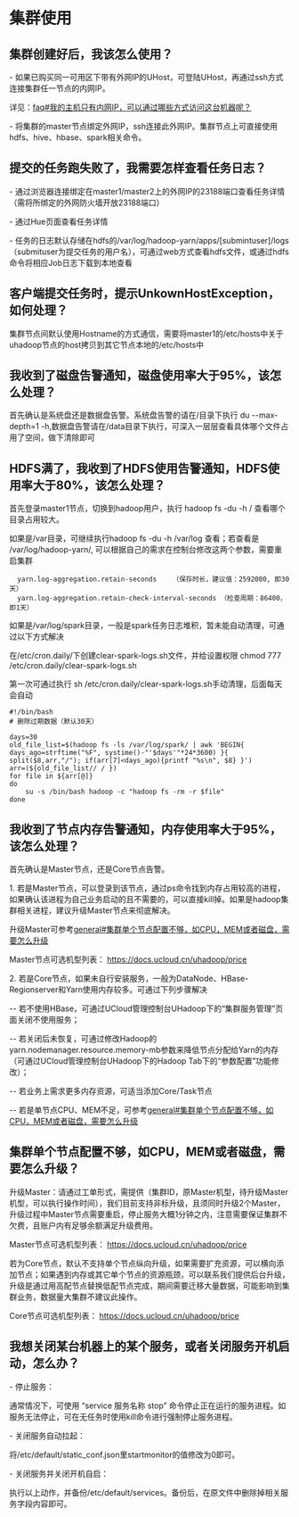 

# 集群使用

## 集群创建好后，我该怎么使用？

\- 如果已购买同一可用区下带有外网IP的UHost，可登陆UHost，再通过ssh方式连接集群任一节点的内网IP。

详见：[faq\#我的主机只有内网IP，可以通过哪些方式访问这台机器呢？](unet/faq#我的主机只有内网IP，可以通过哪些方式访问这台机器呢？)

\- 将集群的master节点绑定外网IP，ssh连接此外网IP。集群节点上可直接使用hdfs、hive、hbase、spark相关命令。

## 提交的任务跑失败了，我需要怎样查看任务日志？

\- 通过浏览器连接绑定在master1/master2上的外网IP的23188端口查看任务详情（需将所绑定的外网防火墙开放23188端口）

\- 通过Hue页面查看任务详情

\-
任务的日志默认存储在hdfs的/var/log/hadoop-yarn/apps/\[submintuser\]/logs（submituser为提交任务的用户名），可通过web方式查看hdfs文件，或通过hdfs命令将相应Job日志下载到本地查看

## 客户端提交任务时，提示UnkownHostException，如何处理？

集群节点间默认使用Hostname的方式通信，需要将master1的/etc/hosts中关于uhadoop节点的host拷贝到其它节点本地的/etc/hosts中

## 我收到了磁盘告警通知，磁盘使用率大于95%，该怎么处理？

首先确认是系统盘还是数据盘告警。系统盘告警的请在/目录下执行 du --max-depth=1
-h,数据盘告警请在/data目录下执行，可深入一层层查看具体哪个文件占用了空间，做下清除即可

## HDFS满了，我收到了HDFS使用告警通知，HDFS使用率大于80%，该怎么处理？

首先登录master1节点，切换到hadoop用户，执行 hadoop fs -du -h / 查看哪个目录占用较大。

如果是/var目录，可继续执行hadoop fs -du -h /var/log 查看；若查看是 /var/log/hadoop-yarn/,
可以根据自己的需求在控制台修改这两个参数，需要重启集群

``` 
  yarn.log-aggregation.retain-seconds    （保存时长，建议值：2592000, 即30天）
  yarn.log-aggregation.retain-check-interval-seconds （检查周期：86400，即1天）
```

如果是/var/log/spark目录，一般是spark任务日志堆积，暂未能自动清理，可通过以下方式解决

在/etc/cron.daily/下创建clear-spark-logs.sh文件，并给设置权限 chmod 777
/etc/cron.daily/clear-spark-logs.sh

第一次可通过执行 sh /etc/cron.daily/clear-spark-logs.sh手动清理，后面每天会自动

```
#!/bin/bash
# 删除过期数据（默认30天）

days=30
old_file_list=$(hadoop fs -ls /var/log/spark/ | awk 'BEGIN{ days_ago=strftime("%F", systime()-"'$days'"*24*3600) }{ split($8,arr,"/"); if(arr[7]<days_ago){printf "%s\n", $8} }')
arr=(${old_file_list// / })
for file in ${arr[@]}
do
    su -s /bin/bash hadoop -c "hadoop fs -rm -r $file"
done
```

## 我收到了节点内存告警通知，内存使用率大于95%，该怎么处理？

首先确认是Master节点，还是Core节点告警。

1\.
若是Master节点，可以登录到该节点，通过ps命令找到内存占用较高的进程，如果确认该进程为自己业务启动的且不需要的，可以直接kill掉。如果是hadoop集群相关进程，建议升级Master节点来彻底解决。

升级Master可参考[general\#集群单个节点配置不够，如CPU，MEM或者磁盘，需要怎么升级](uhadoop/user/general#集群单个节点配置不够，如CPU，MEM或者磁盘，需要怎么升级)

Master节点可选机型列表： <https://docs.ucloud.cn/uhadoop/price>

2\.
若是Core节点，如果未自行安装服务，一般为DataNode、HBase-Regionserver和Yarn使用内存较多。可通过下列步骤解决

\-- 若不使用HBase，可通过UCloud管理控制台UHadoop下的“集群服务管理”页面关闭不使用服务；

\--
若关闭后未恢复，可通过修改Hadoop的yarn.nodemanager.resource.memory-mb参数来降低节点分配给Yarn的内存（可通过UCloud管理控制台UHadoop下的Hadoop
Tab下的“参数配置”功能修改）；

\-- 若业务上需求更多内存资源，可适当添加Core/Task节点

\--
若是单节点CPU、MEM不足，可参考[general\#集群单个节点配置不够，如CPU，MEM或者磁盘，需要怎么升级](uhadoop/user/general#集群单个节点配置不够，如CPU，MEM或者磁盘，需要怎么升级)

## 集群单个节点配置不够，如CPU，MEM或者磁盘，需要怎么升级？

升级Master：请通过工单形式，需提供（集群ID，原Master机型，待升级Master机型，可以执行操作时间），我们目前支持非标升级，且须同时升级2个Master，升级过程中Master节点需要重启，停止服务大概1分钟之内，注意需要保证集群不欠费，且账户内有足够余额满足升级费用。

Master节点可选机型列表： <https://docs.ucloud.cn/uhadoop/price>

若为Core节点，默认不支持单个节点纵向升级，如果需要扩充资源，可以横向添加节点；如果遇到内存或其它单个节点的资源瓶颈，可以联系我们提供后台升级，升级是通过用高配节点替换低配节点完成，期间需要迁移大量数据，可能影响到集群业务，数据量大集群不建议此操作。

Core节点可选机型列表： <https://docs.ucloud.cn/uhadoop/price>

## 我想关闭某台机器上的某个服务，或者关闭服务开机启动，怎么办？

\- 停止服务：

通常情况下，可使用 “service 服务名称 stop”
命令停止正在运行的服务进程。如服务无法停止，可在无任务时使用kill命令进行强制停止服务进程。

\- 关闭服务自动拉起：

将/etc/default/static\_conf.json里startmonitor的值修改为0即可。

\- 关闭服务并关闭开机自启：

执行以上动作，并备份/etc/default/services。备份后，在原文件中删除掉相关服务字段内容即可。
